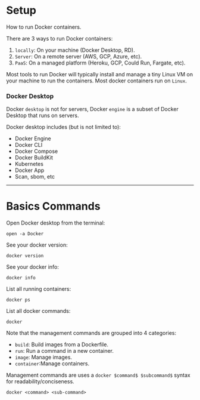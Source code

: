 # Setup

How to run Docker containers.

There are $3$ ways to run Docker containers:

1. `locally`: On your machine (Docker Desktop, RD).
2. `Server`:  On a remote server (AWS, GCP, Azure, etc).
3. `PaaS`:   On a managed platform (Heroku, GCP, Could Run, Fargate, etc).


Most tools to run Docker will typically install and manage a tiny Linux VM on your machine to run the containers. Most docker containers run on `Linux`.

### Docker Desktop

Docker `desktop` is not for servers, Docker `engine` is a subset of Docker Desktop that runs on servers.

Docker desktop includes (but is not limited to):

- Docker Engine
- Docker CLI
- Docker Compose
- Docker BuildKit
- Kubernetes
- Docker App
- Scan, sbom, etc


---
# Basics Commands

Open Docker desktop from the terminal:

```open -a Docker```

See your docker version:

```docker version```

See your docker info:

```docker info```

List all running containers:

```docker ps```

List all docker commands:

```docker```

Note that the management commands are grouped into $4$ categories:
- `build`:    Build images from a Dockerfile.
- `run`:      Run a command in a new container.
- `image`:    Manage images.
- `container`:Manage containers.

Management commands are uses a `docker $command$ $subcommand$` syntax for readability/conciseness.

```docker <command> <sub-command>```